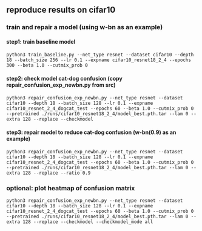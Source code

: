 ## reproduce results on cifar10
### train and repair a model (using w-bn as an example)

#### step1: train baseline model
```
python3 train_baseline.py --net_type resnet --dataset cifar10 --depth 18 --batch_size 256 --lr 0.1 --expname cifar10_resnet18_2_4 --epochs 300 --beta 1.0 --cutmix_prob 0
```
#### step2: check model cat-dog confusion (copy repair_confusion_exp_newbn.py from src)
```
python3 repair_confusion_exp_newbn.py --net_type resnet --dataset cifar10 --depth 18 --batch_size 128 --lr 0.1 --expname cifar10_resnet_2_4_dogcat_test --epochs 60 --beta 1.0 --cutmix_prob 0 --pretrained ./runs/cifar10_resnet18_2_4/model_best.pth.tar --lam 0 --extra 128 --replace --checkmodel
```
#### step3: repair model to reduce cat-dog confusion (w-bn(0.9) as an example)
```
python3 repair_confusion_exp_newbn.py --net_type resnet --dataset cifar10 --depth 18 --batch_size 128 --lr 0.1 --expname cifar10_resnet_2_4_dogcat_test --epochs 60 --beta 1.0 --cutmix_prob 0 --pretrained ./runs/cifar10_resnet18_2_4/model_best.pth.tar --lam 0 --extra 128 --replace --ratio 0.9
```

### optional: plot heatmap of confusion matrix
```
python3 repair_confusion_exp_newbn.py --net_type resnet --dataset cifar10 --depth 18 --batch_size 128 --lr 0.1 --expname cifar10_resnet_2_4_dogcat_test --epochs 60 --beta 1.0 --cutmix_prob 0 --pretrained ./runs/cifar10_resnet18_2_4/model_best.pth.tar --lam 0 --extra 128 --replace --checkmodel --checkmodel_mode all
```
